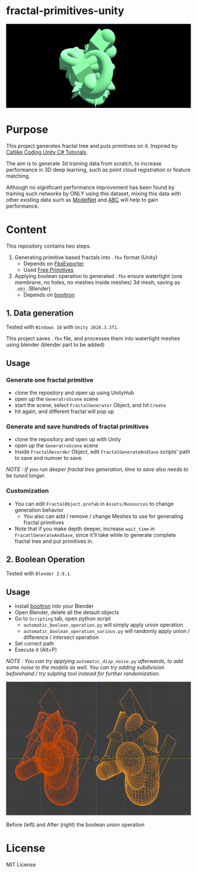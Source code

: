 # fractal-primitives-unity

![Teaser](media/fractalgeneration.gif)

# Purpose
This project generates fractal tree and puts primitives on it. Inspired by [Catlike Coding Unity C# Tutorials](https://catlikecoding.com/unity/tutorials/constructing-a-fractal/).

The aim is to generate 3d training data from scratch, to increase performance in 3D deep learning, such as point cloud registration or feature matching. 

Although no significant performance improvement has been found by training such networks by ONLY using this dataset, mixing this data with other existing data such as [ModelNet](https://modelnet.cs.princeton.edu/) and [ABC](https://deep-geometry.github.io/abc-dataset/) will help to gain performance.

# Content

This repository contains two steps.

1. Generating primitive based fractals into `.fbx` format (Unity)
    - Depends on [FbxExporter](https://github.com/unity3d-jp/FbxExporter)
    - Used [Free Primitives](https://forum.unity.com/threads/release-free-primitives.234595/#post-1557127)
1. Applying boolean operation to generated `.fbx` ensure watertight (one membrane, no holes, no meshes inside meshes) 3d mesh, saving as `.obj`. (Blender)
    - Depends on [booltron](https://github.com/mrachinskiy/booltron)

## 1. Data generation

Tested with `Windows 10` with `Unity 2020.3.3f1`.

This project saves `.fbx` file, and processes them into watertight meshes using blender (blender part to be added)

## Usage
### Generate one fractal primitive
- clone the repository and open up using UnityHub
- open up the `GeneratroScene` scene
- start the scene, select `FractalGenerator` Object, and hit `Create`
- hit again, and different fractal will pop up

### Generate and save hundreds of fractal primitives
- clone the repository and open up with Unity
- open up the `GeneratroScene` scene
- Inside `FractalRecorder` Object, edit `FractalGenerateAndSave` scripts' path to save and numver to save.

*NOTE : If you run deeper fractal tree generation, time to save also needs to be tuned longer.*

### Customization
- You can edit `FractalObject.prefab` in `Assets/Resources` to change generation behavior
    - You also can add / remove / change Meshes to use for generating fractal primitives
- Note that if you make depth deeper, increase `wait_time` in `FracatlGenerateAndSave`, since it'll take while to generate complete fractal tree and put primitives in.

## 2. Boolean Operation

Tested with `Blender 2.9.1`.

## Usage
- install [booltron](https://github.com/mrachinskiy/booltron) into your Blender
- Open Blender, delete all the detault objects
- Go to `Scripting` tab, open python script
    - `automatic_boolean_operation.py` will simply apply union operation
    - `automatic_boolean_operation_various.py` will randomly apply union / difference / intersect operation
- Set correct path
- Execute it (Alt+P)

*NOTE : You can try applying `automatic_disp_noise.py` afterwards, to add some noise to the models as well. You can try adding subdivision beforehand / try sulpting tool instead for further randomization.*

![BeforeAfter](media/boolean_before_after.png)

Before (left) and After (right) the boolean union operation

# License
MIT License


